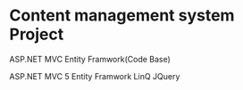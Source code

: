 # Content management system Project
ASP.NET MVC Entity Framwork(Code Base)

ASP.NET MVC 5
Entity Framwork
LinQ
JQuery
